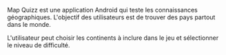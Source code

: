 Map Quizz est une application Android qui teste les connaissances géographiques. L'objectif des utilisateurs est de trouver des pays partout dans le monde.

L'utilisateur peut choisir les continents à inclure dans le jeu et sélectionner le niveau de difficulté.



